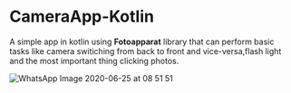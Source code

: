 # CameraApp-Kotlin

A simple app in kotlin using  **Fotoapparat** library that can perform basic tasks like camera switiching from back to front and vice-versa,flash light and the most important thing clicking photos.


![WhatsApp Image 2020-06-25 at 08 51 51](https://user-images.githubusercontent.com/43717493/85753563-386f8f00-b6c1-11ea-9a18-6dc4d839cbdc.jpeg)

